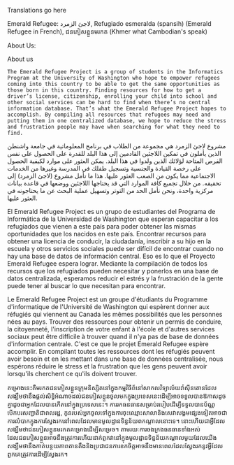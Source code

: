 Translations go here

Emerald Refugee: لاجئ الزمرد, Refugiado esmeralda (spansih) (Emerald Refugee in French), 
ជនភៀសខ្លួនមរកត (Khmer what Cambodian's speak)

About Us: 

About us

	The Emerald Refugee Project is a group of students in the Informatics Program at the University of Washington who hope to empower refugees coming into this country to be able to get the same opportunities as those born in this country. Finding resources for how to get a driver’s license, citizenship, enrolling your child into school and other social services can be hard to find when there’s no central information database. That’s what the Emerald Refugee Project hopes to accomplish. By compiling all resources that refugees may need and putting them in one centralized database, we hope to reduce the stress and frustration people may have when searching for what they need to find.



مشروع لاجئ الزمرد هي مجموعة من الطلاب في برنامج المعلوماتية في جامعة واشنطن الذين يأملون في تمكين اللاجئين القادمين إلى هذا البلد للقدرة على الحصول على نفس الفرص المتاحة لؤلائك الذين ولدوا في هذا البلد. يمكن العثور على موارد لكيفية الحصول على رخصة القيادة والجنسية وتسجيل طفلك في المدرسة وغيرها من الخدمات الاجتماعية مما يكون من الصعب العثور عليها. هذا ما تأمل مشروع (لاجئ الزمرد) إلى تحقيقه. من خلال تجميع كافة الموارد التي قد يحتاجها اللاجئين ووضعها في قاعدة بيانات مركزية واحدة، ونحن نأمل الحد من التوتر وتسهيل عملية البحث عن ما يحتاجونه في العثور عليها.


El Emerald Refugee Project es un grupo de estudiantes del Programa de Informática de la Universidad de Washington que esperan capacitar a los refugiados que vienen a este país para poder obtener las mismas oportunidades que los nacidos en este país. Encontrar recursos para obtener una licencia de conducir, la ciudadanía, inscribir a su hijo en la escuela y otros servicios sociales puede ser difícil de encontrar cuando no hay una base de datos de información central. Eso es lo que el Proyecto Emerald Refugee espera lograr. Mediante la compilación de todos los recursos que los refugiados pueden necesitar y ponerlos en una base de datos centralizada, esperamos reducir el estrés y la frustración de la gente puede tener al buscar lo que necesitan para encontrar.


Le Emerald Refugee Project est un groupe d'étudiants du Programme d'informatique de l'Université de Washington qui espèrent donner aux réfugiés qui viennent au Canada les mêmes possibilités que les personnes nées au pays. Trouver des ressources pour obtenir un permis de conduire, la citoyenneté, l'inscription de votre enfant à l'école et d'autres services sociaux peut être difficile à trouver quand il n'ya pas de base de données d'information centrale. C'est ce que le projet Emerald Refugee espère accomplir. En compilant toutes les ressources dont les réfugiés peuvent avoir besoin et en les mettant dans une base de données centralisée, nous espérons réduire le stress et la frustration que les gens peuvent avoir lorsqu'ils cherchent ce qu'ils doivent trouver.


គម្រោងនេះគឺមរកតជនភៀសខ្លួនក្រុមនិស្សិតនៅក្នុងកម្មវិធីព័នៅសាកលវិទ្យាល័យវ៉ាស៊ីនតោនដែលសង្ឃឹមថានឹងផ្តល់សិទ្ធិអំណាចដល់ជនភៀសខ្លួនចូលមកក្នុងប្រទេសនេះដើម្បីអាចទទួលបានឱកាសដូចគ្នាដូចជាអ្នកដែលបានកើតនៅក្នុងប្រទេសនេះ។ ការរកធនធានសម្រាប់របៀបដើម្បីទទួលបានប័ណ្ណបើកបរសញ្ជាតិជាពលរដ្ឋ, កូនរបស់អ្នកចូលទៅក្នុងការចុះឈ្មោះសាលានិងសេវាសង្គមផ្សេងទៀតអាចជាការលំបាកក្នុងការស្វែងរកនៅពេលដែលមានមូលដ្ឋានទិន្នន័យពកណ្តាលនោះទេ។ នោះហើយជាអ្វីដែលសង្ឃឹមថាជនភៀសខ្លួនមរកតគម្រោងដើម្បីសម្រេច។ តាមរយៈការចងក្រងធនធានទាំងអស់ដែលជនភៀសខ្លួនអាចនឹងត្រូវការហើយដាក់ពួកវានៅក្នុងមូលដ្ឋានទិន្នន័យកណ្តាលមួយដែលយើងសង្ឃឹមថានឹងកាត់បន្ថយភាពតានតឹងនិងប្រជាជនការខកចិត្តអាចនឹងមានពេលដែលស្វែងរកនូវអ្វីដែលពួកគេត្រូវការដើម្បីស្វែងរក។



